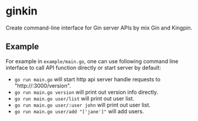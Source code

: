 # ginkin

Create command-line interface for Gin server APIs by mix Gin and Kingpin.

## Example

For example in `example/main.go`, one can use following command line interface to call API function
directly or start server by default:

- `go run main.go` will start http api server handle requests to "http://:3000/version".
- `go run main.go version` will print out version info directly.
- `go run main.go user/list` will print out user list.
- `go run main.go user/:user john` will print out user list.
- `go run main.go user/add "['jane']"` will add users.

